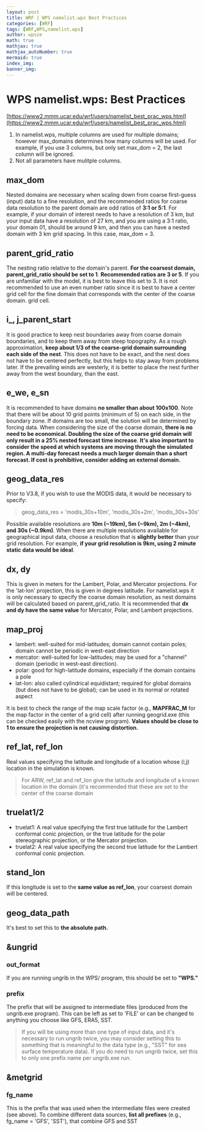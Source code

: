 ```yaml
---
layout: post
title: WRF | WPS namelist.wps Best Practices
categories: [WRF]
tags: [WRF,WPS,namelist.wps]
author: wpsze
math: true
mathjax: true
mathjax_autoNumber: true
mermaid: true
index_img: 
banner_img: 
---
```


# WPS namelist.wps: Best Practices

[https://www2.mmm.ucar.edu/wrf/users/namelist_best_prac_wps.html](https://www2.mmm.ucar.edu/wrf/users/namelist_best_prac_wps.html)

1. In namelist.wps, multiple columns are used for multiple domains; however max_domains determines how many columns will be used. For example, if you use 3 columns, but only set max_dom = 2, the last column will be ignored.
2. Not all parameters have mulitple columns.

## max_dom
Nested domains are necessary when scaling down from coarse first-guess (input) data to a fine resolution, and the recommended ratios for coarse data resolution to the parent domain are odd ratios of **3:1 or 5:1**. For example, if your domain of interest needs to have a resolution of 3 km, but your input data have a resolution of 27 km, and you are using a 3:1 ratio, your domain 01, should be around 9 km, and then you can have a nested domain with 3 km grid spacing. In this case, max_dom = 3.

## parent_grid_ratio
The nesting ratio relative to the domain's parent. **For the coarsest domain, parent_grid_ratio should be set to 1**.
**Recommended ratios are 3 or 5**. If you are unfamiliar with the model, it is best to leave this set to 3. It is not recommended to use an even number ratio since it is best to have a center grid cell for the fine domain that corresponds with the center of the coarse domain.
grid cell.

## i_, j_parent_start
It is good practice to keep nest boundaries away from coarse domain boundaries, and to keep them away from steep topography. As a rough approximation, **keep about 1/3 of the coarse-grid domain surrounding each side of the nest**. This does not have to be exact, and the nest does not have to be centered perfectly, but this helps to stay away from problems later. If the prevailing winds are westerly, it is better to place the nest further away from the west boundary, than the east.

## e_we, e_sn
It is recommended to have domains **no smaller than about 100x100**. Note that there will be about 10 grid points (minimum of 5) on each side, in the boundary zone. If domains are too small, the solution will be determined by forcing data.
When considering the size of the coarse domain, **there is no need to be economical. Doubling the size of the coarse grid domain will only result in a 25% nested forecast time increase**. **It's also important to consider the speed at which systems are moving through the simulated region. A multi-day forecast needs a much larger domain than a short forecast. If cost is prohibitive, consider adding an external domain.**

## geog_data_res
Prior to V3.8, if you wish to use the MODIS data, it would be necessary to specify:

> geog_data_res = 'modis_30s+10m', 'modis_30s+2m', 'modis_30s+30s'

Possible available resolutions are **10m (~19km), 5m (~9km), 2m (~4km), and 30s (~0.9km)**.
When there are multiple resolutions available for geographical input data, choose a resolution that is **slightly better** than your grid resolution. For example, **if your grid resolution is 9km, using 2 minute static data would be ideal**.

## dx, dy
This is given in meters for the Lambert, Polar, and Mercator projections. For the 'lat-lon' projection, this is given in degrees latitude. For namelist.wps it is only necessary to specify the coarse domain resolution, as nest domains will be calculated based on parent_grid_ratio.
It is recommended that **dx and dy have the same value** for Mercator, Polar, and Lambert projections.

## map_proj
- lambert: well-suited for mid-latitudes; domain cannot contain poles; domain cannot be periodic in west-east direction
- mercator: well-suited for low-latitudes; may be used for a "channel" domain (periodic in west-east direction).
- polar: good for high-latitude domains, especially if the domain contains a pole
- lat-lon: also called cylindrical equidistant; required for global domains (but does not have to be global); can be used in its normal or rotated aspect

It is best to check the range of the map scale factor (e.g., **MAPFRAC_M** for the map factor in the center of a grid cell) after running geogrid.exe (this can be checked easily with the ncview program). **Values should be close to 1 to ensure the projection is not causing distortion.**

## ref_lat, ref_lon
Real values specifying the latitude and longitude of a location whose (i,j) location in the simulation is known.
> For ARW, ref_lat and ref_lon give the latitude and longitude of a known location in the domain (it's recommended that these are set to the center of the coarse domain

## truelat1/2
- truelat1: A real value specifying the first true latitude for the Lambert conformal conic projection, or the true latitude for the polar stereographic projection, or the Mercator projection.
- truelat2: A real value specifying the second true latitude for the Lambert conformal conic projection.

## stand_lon
If this longitude is set to the **same value as ref_lon**, your coarsest domain will be centered.

## geog_data_path
It's best to set this to **the absolute path.**

## &ungrid
### out_format
If you are running ungrib in the WPS/ program, this should be set to **"WPS."**

### prefix
The prefix that will be assigned to intermediate files (produced from the ungrib.exe program). This can be left as set to 'FILE' or can be changed to anything you choose like GFS, ERA5, SST.

> If you will be using more than one type of input data, and it's necessary to run ungrib twice, you may consider setting this to something that is meaningful to the data type (e.g., "SST" for sea surface temperature data). If you do need to run ungrib twice, set this to only one prefix name per ungrib.exe run.

## &metgrid
### fg_name
This is the prefix that was used when the intermediate files were created (see above). To combine different data sources, **list all prefixes** (e.g., fg_name = 'GFS', 'SST'), that combine GFS and SST
